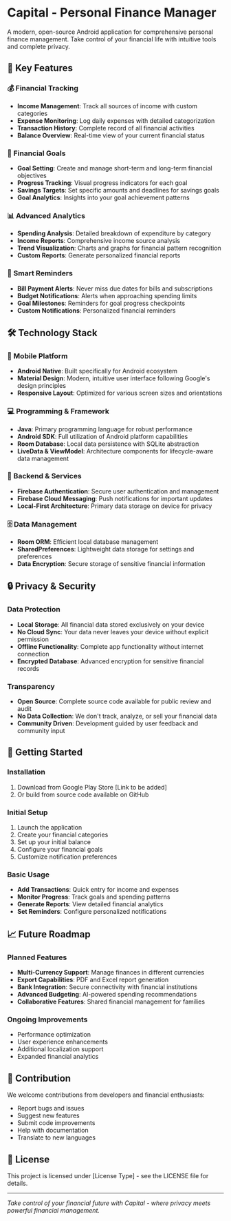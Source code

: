 # Capital - Personal Finance Manager

A modern, open-source Android application for comprehensive personal finance management. Take control of your financial life with intuitive tools and complete privacy.

## 🌟 Key Features

### 💰 Financial Tracking
- **Income Management**: Track all sources of income with custom categories
- **Expense Monitoring**: Log daily expenses with detailed categorization
- **Transaction History**: Complete record of all financial activities
- **Balance Overview**: Real-time view of your current financial status

### 🎯 Financial Goals
- **Goal Setting**: Create and manage short-term and long-term financial objectives
- **Progress Tracking**: Visual progress indicators for each goal
- **Savings Targets**: Set specific amounts and deadlines for savings goals
- **Goal Analytics**: Insights into your goal achievement patterns

### 📊 Advanced Analytics
- **Spending Analysis**: Detailed breakdown of expenditure by category
- **Income Reports**: Comprehensive income source analysis
- **Trend Visualization**: Charts and graphs for financial pattern recognition
- **Custom Reports**: Generate personalized financial reports

### 🔔 Smart Reminders
- **Bill Payment Alerts**: Never miss due dates for bills and subscriptions
- **Budget Notifications**: Alerts when approaching spending limits
- **Goal Milestones**: Reminders for goal progress checkpoints
- **Custom Notifications**: Personalized financial reminders

## 🛠️ Technology Stack

### 📱 Mobile Platform
- **Android Native**: Built specifically for Android ecosystem
- **Material Design**: Modern, intuitive user interface following Google's design principles
- **Responsive Layout**: Optimized for various screen sizes and orientations

### 💻 Programming & Framework
- **Java**: Primary programming language for robust performance
- **Android SDK**: Full utilization of Android platform capabilities
- **Room Database**: Local data persistence with SQLite abstraction
- **LiveData & ViewModel**: Architecture components for lifecycle-aware data management

### 🔐 Backend & Services
- **Firebase Authentication**: Secure user authentication and management
- **Firebase Cloud Messaging**: Push notifications for important updates
- **Local-First Architecture**: Primary data storage on device for privacy

### 🗄️ Data Management
- **Room ORM**: Efficient local database management
- **SharedPreferences**: Lightweight data storage for settings and preferences
- **Data Encryption**: Secure storage of sensitive financial information

## 🔒 Privacy & Security

### Data Protection
- **Local Storage**: All financial data stored exclusively on your device
- **No Cloud Sync**: Your data never leaves your device without explicit permission
- **Offline Functionality**: Complete app functionality without internet connection
- **Encrypted Database**: Advanced encryption for sensitive financial records

### Transparency
- **Open Source**: Complete source code available for public review and audit
- **No Data Collection**: We don't track, analyze, or sell your financial data
- **Community Driven**: Development guided by user feedback and community input

## 🚀 Getting Started

### Installation
1. Download from Google Play Store [Link to be added]
2. Or build from source code available on GitHub

### Initial Setup
1. Launch the application
2. Create your financial categories
3. Set up your initial balance
4. Configure your financial goals
5. Customize notification preferences

### Basic Usage
- **Add Transactions**: Quick entry for income and expenses
- **Monitor Progress**: Track goals and spending patterns
- **Generate Reports**: View detailed financial analytics
- **Set Reminders**: Configure personalized notifications

## 📈 Future Roadmap

### Planned Features
- **Multi-Currency Support**: Manage finances in different currencies
- **Export Capabilities**: PDF and Excel report generation
- **Bank Integration**: Secure connectivity with financial institutions
- **Advanced Budgeting**: AI-powered spending recommendations
- **Collaborative Features**: Shared financial management for families

### Ongoing Improvements
- Performance optimization
- User experience enhancements
- Additional localization support
- Expanded financial analytics

## 🤝 Contribution

We welcome contributions from developers and financial enthusiasts:
- Report bugs and issues
- Suggest new features
- Submit code improvements
- Help with documentation
- Translate to new languages

## 📄 License

This project is licensed under [License Type] - see the LICENSE file for details.

---

*Take control of your financial future with Capital - where privacy meets powerful financial management.*
